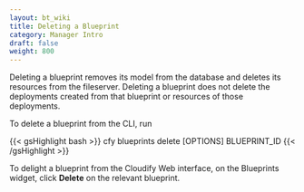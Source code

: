 ```yaml
---
layout: bt_wiki
title: Deleting a Blueprint
category: Manager Intro
draft: false
weight: 800
---
```


Deleting a blueprint removes its model from the database and deletes its resources from the fileserver. Deleting a blueprint does not delete the deployments created from that blueprint or resources of those deployments.

To delete a blueprint from the CLI, run

{{< gsHighlight  bash >}}
cfy blueprints delete [OPTIONS] BLUEPRINT_ID
{{< /gsHighlight >}}

To delight a blueprint from the Cloudify Web interface, on the Blueprints widget, click **Delete** on the relevant blueprint.

